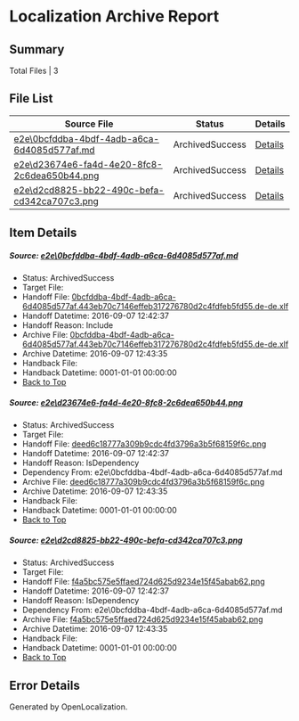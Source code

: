 # <a name='report-top'></a> Localization Archive Report

## Summary
 Total Files | 3

## File List
 Source File | Status | Details 
 ----------- | ------ | ------- 
 [e2e\0bcfddba-4bdf-4adb-a6ca-6d4085d577af.md](https://github.com/OpenLocalizationTestOrg/ol-test0/blob/6fb1a64f8d143bfaa3842414bb62ed9609537459/e2e/0bcfddba-4bdf-4adb-a6ca-6d4085d577af.md) | ArchivedSuccess | [Details](#d8e6321bf0b9c704f39c3c1372d55f7ad82f5c8b1)
 [e2e\d23674e6-fa4d-4e20-8fc8-2c6dea650b44.png](https://github.com/OpenLocalizationTestOrg/ol-test0/blob/6fb1a64f8d143bfaa3842414bb62ed9609537459/e2e/d23674e6-fa4d-4e20-8fc8-2c6dea650b44.png) | ArchivedSuccess | [Details](#deed6c18777a309b9cdc4fd3796a3b5f68159f6c2)
 [e2e\d2cd8825-bb22-490c-befa-cd342ca707c3.png](https://github.com/OpenLocalizationTestOrg/ol-test0/blob/6fb1a64f8d143bfaa3842414bb62ed9609537459/e2e/d2cd8825-bb22-490c-befa-cd342ca707c3.png) | ArchivedSuccess | [Details](#f4a5bc575e5ffaed724d625d9234e15f45abab623)

## Item Details
##### <a name='d8e6321bf0b9c704f39c3c1372d55f7ad82f5c8b1'></a> Source: [e2e\0bcfddba-4bdf-4adb-a6ca-6d4085d577af.md](https://github.com/OpenLocalizationTestOrg/ol-test0/blob/6fb1a64f8d143bfaa3842414bb62ed9609537459/e2e/0bcfddba-4bdf-4adb-a6ca-6d4085d577af.md)
* Status: ArchivedSuccess
* Target File: 
* Handoff File: [0bcfddba-4bdf-4adb-a6ca-6d4085d577af.443eb70c7146effeb317276780d2c4fdfeb5fd55.de-de.xlf](https://github.com/OpenLocalizationTestOrg/ol-test0-handoff/blob/6838f9a0287f9477da13baacb8c670be84d0a742/ol-handoff/OpenLocalizationTestOrg/ol-test0-dede/yuwzho/ht/0bcfddba-4bdf-4adb-a6ca-6d4085d577af.443eb70c7146effeb317276780d2c4fdfeb5fd55.de-de.xlf)
* Handoff Datetime: 2016-09-07 12:42:37
* Handoff Reason: Include
* Archive File: [0bcfddba-4bdf-4adb-a6ca-6d4085d577af.443eb70c7146effeb317276780d2c4fdfeb5fd55.de-de.xlf](https://github.com/OpenLocalizationTestOrg/ol-test0-handoff/blob/7ad0233c3cbbb54a2b5639221331bd4de5479767/ol-archive/OpenLocalizationTestOrg/ol-test0-dede/yuwzho/ht/0bcfddba-4bdf-4adb-a6ca-6d4085d577af.443eb70c7146effeb317276780d2c4fdfeb5fd55.de-de.xlf)
* Archive Datetime: 2016-09-07 12:43:35
* Handback File: 
* Handback Datetime: 0001-01-01 00:00:00
* [Back to Top](#report-top)

##### <a name='deed6c18777a309b9cdc4fd3796a3b5f68159f6c2'></a> Source: [e2e\d23674e6-fa4d-4e20-8fc8-2c6dea650b44.png](https://github.com/OpenLocalizationTestOrg/ol-test0/blob/6fb1a64f8d143bfaa3842414bb62ed9609537459/e2e/d23674e6-fa4d-4e20-8fc8-2c6dea650b44.png)
* Status: ArchivedSuccess
* Target File: 
* Handoff File: [deed6c18777a309b9cdc4fd3796a3b5f68159f6c.png](https://github.com/OpenLocalizationTestOrg/ol-test0-handoff/blob/6838f9a0287f9477da13baacb8c670be84d0a742/ol-handoff/OpenLocalizationTestOrg/ol-test0-dede/yuwzho/ht/deed6c18777a309b9cdc4fd3796a3b5f68159f6c.png)
* Handoff Datetime: 2016-09-07 12:42:37
* Handoff Reason: IsDependency
* Dependency From: e2e\0bcfddba-4bdf-4adb-a6ca-6d4085d577af.md
* Archive File: [deed6c18777a309b9cdc4fd3796a3b5f68159f6c.png](https://github.com/OpenLocalizationTestOrg/ol-test0-handoff/blob/7ad0233c3cbbb54a2b5639221331bd4de5479767/ol-archive/OpenLocalizationTestOrg/ol-test0-dede/yuwzho/ht/deed6c18777a309b9cdc4fd3796a3b5f68159f6c.png)
* Archive Datetime: 2016-09-07 12:43:35
* Handback File: 
* Handback Datetime: 0001-01-01 00:00:00
* [Back to Top](#report-top)

##### <a name='f4a5bc575e5ffaed724d625d9234e15f45abab623'></a> Source: [e2e\d2cd8825-bb22-490c-befa-cd342ca707c3.png](https://github.com/OpenLocalizationTestOrg/ol-test0/blob/6fb1a64f8d143bfaa3842414bb62ed9609537459/e2e/d2cd8825-bb22-490c-befa-cd342ca707c3.png)
* Status: ArchivedSuccess
* Target File: 
* Handoff File: [f4a5bc575e5ffaed724d625d9234e15f45abab62.png](https://github.com/OpenLocalizationTestOrg/ol-test0-handoff/blob/6838f9a0287f9477da13baacb8c670be84d0a742/ol-handoff/OpenLocalizationTestOrg/ol-test0-dede/yuwzho/ht/f4a5bc575e5ffaed724d625d9234e15f45abab62.png)
* Handoff Datetime: 2016-09-07 12:42:37
* Handoff Reason: IsDependency
* Dependency From: e2e\0bcfddba-4bdf-4adb-a6ca-6d4085d577af.md
* Archive File: [f4a5bc575e5ffaed724d625d9234e15f45abab62.png](https://github.com/OpenLocalizationTestOrg/ol-test0-handoff/blob/7ad0233c3cbbb54a2b5639221331bd4de5479767/ol-archive/OpenLocalizationTestOrg/ol-test0-dede/yuwzho/ht/f4a5bc575e5ffaed724d625d9234e15f45abab62.png)
* Archive Datetime: 2016-09-07 12:43:35
* Handback File: 
* Handback Datetime: 0001-01-01 00:00:00
* [Back to Top](#report-top)


## Error Details

Generated by OpenLocalization.
